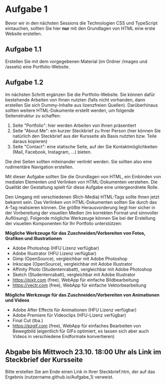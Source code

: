 # Aufgabe 1

Bevor wir in den nächsten Sessions die Technologien CSS und TypeScript eintauchen, sollten Sie hier **nur** mit den Grundlagen von HTML eine erste Website erstellen.

## Aufgabe 1.1

Erstellen Sie mit dem vorgegebenen Material (im Ordner /images und /assets) eine Portfolio-Website.

## Aufgabe 1.2

Im nächsten Schritt ergänzen Sie die Portfolio-Website. Sie können dafür bestehende Arbeiten von Ihnen nutzten (falls nicht vorhanden, dann erstellen Sie sich Dummy-Inhalte aus lizenzfreien Quellen).
Darüberhinaus sollten weitere HTML-Dokumente erstellt werden, um folgende Seitenstruktur zu schaffen:

1. Seite "Portfolio": hier werden Arbeiten von Ihnen präsentiert
2. Seite "About Me": ein kurzer Steckbrief zu Ihrer Person (hier können Sie natürlich den Steckbrief aus der Kursseite als Basis nutzten bzw. Teile daraus kopieren)
3. Seite "Contact": eine statische Seite, auf der Sie Kontaktmöglichkeiten (Mail, Facebook, Instagram, ...) bieten.

Die drei Seiten sollten miteinander verlinkt werden. Sie sollten also eine rudimentäre Navigation erstellen.

Mit dieser Aufgabe sollten Sie die Grundlagen von HTML, ein Einbinden von medialen Elementen und Verlinken von HTML-Dokumenten verstehen. Die Qualität der Gestaltung spielt für diese Aufgabe eine untergeordnete Rolle.

Den Umgang mit verschiedenen (Rich-Media) HTML-Tags sollte Ihnen jetzt bekannt sein. Das Verlinken von HTML-Dokumenten sollten Sie durch das A-Tag realisieren können.
Die größte Herausvorderung liegt hier sicher in der Vorbereitung der visuellen Medien (im korrekten Format und sinnvoller Auflösung).
Folgende mögliche Werkzeuge können Sie bei der Erstellung der visuellen Komponenten für Ihr Portfolio unterstützen:

**Mögliche Werkzeuge für das Zuschneiden/Vorbereiten von Fotos, Grafiken und Illustrationen**
- Adobe Photoshop (HFU Lizenz verfügbar)
- Adobe Illustrator (HFU Lizenz verfügbar)
- Gimp (OpenSource), vergleichbar mit Adobe Photoshop
- Inkscape (OpenSource), vergleichbar mit Adobe Illustrator
- Affinity Photo (Studentenrabatt), vergleichbar mit Adobe Photoshop
- Sketch (Studentenrabatt), vergleichbar mit Adobe Illustrator
- https://pixlr.com (free), WebApp für einfache Bildbearbeitung
- https://vectr.com (free), WebApp für einfache Vektorbearbeitung

**Mögliche Werkzeuge für das Zuschneiden/Vorbereiten von Animationen und Videos**
- Adobe After Effects für Animationen (HFU Lizenz verfügbar)
- Adobe Premiere für Videoclips (HFU-Lizenz verfügbar)
- Final Cut (tba.)
- https://ezgif.com (free), WebApp für einfaches Bearbeiten von Bewegtbild (eigentlich für GIFs optimiert, es lassen sich aber auch Videos in verschiedene Endformate konvertieren)


## Abgabe bis Mittwoch 23.10. 18:00 Uhr als Link im Steckbrief der Kursseite

Bitte erstellen Sie am Ende einen Link in Ihrer Steckbrief.htm, der auf das Ergebnis (nutzername.github.io/Aufgabe_1) verweist.